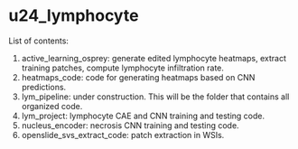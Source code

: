 # u24_lymphocyte

List of contents:
1. active_learning_osprey: generate edited lymphocyte heatmaps, extract training patches, compute lymphocyte infiltration rate.
2. heatmaps_code: code for generating heatmaps based on CNN predictions.
3. lym_pipeline: under construction. This will be the folder that contains all organized code.
4. lym_project: lymphocyte CAE and CNN training and testing code.
5. nucleus_encoder: necrosis CNN training and testing code.
6. openslide_svs_extract_code: patch extraction in WSIs.

